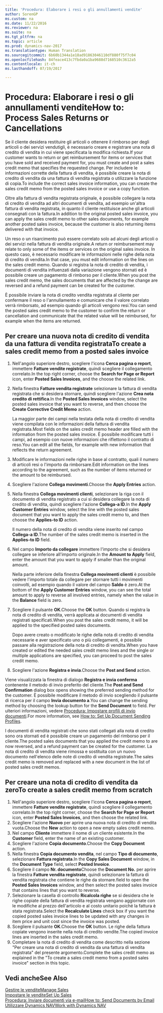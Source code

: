 ```yaml
---
title: 'Procedura: Elaborare i resi o gli annullamenti vendite'
author: SorenGP
ms.custom: na
ms.date: 11/22/2016
ms.reviewer: na
ms.suite: na
ms.tgt_pltfrm: na
ms.topic: article
ms.prod: dynamics-nav-2017
ms.translationtype: Human Translation
ms.sourcegitcommit: 6b60b1344a1e18ad91863046110df880f75f7c04
ms.openlocfilehash: 84feace413c7fbda0a1ba9688d7168510c3612a5
ms.contentlocale: it-ch
ms.lasthandoff: 07/19/2017

---
```


# <a name="how-to-process-sales-returns-or-cancellations"></a><span data-ttu-id="13d4c-102">Procedura: Elaborare i resi o gli annullamenti vendite</span><span class="sxs-lookup"><span data-stu-id="13d4c-102">How to: Process Sales Returns or Cancellations</span></span>
<span data-ttu-id="13d4c-103">Se il cliente desidera restituire gli articoli o ottenere il rimborso per degli articoli o dei servizi vendutigli, è necessario creare e registrare una nota di credito di vendita in cui viene specificata la modifica richiesta.</span><span class="sxs-lookup"><span data-stu-id="13d4c-103">If your customer wants to return or get reimbursement for items or services that you have sold and received payment for, you must create and post a sales credit memo that specifies the requested change.</span></span> <span data-ttu-id="13d4c-104">Per includere le informazioni corrette della fattura di vendita, è possibile creare la nota di credito di vendita da una fattura di vendita registrata o utilizzare la funzione di copia.</span><span class="sxs-lookup"><span data-stu-id="13d4c-104">To include the correct sales invoice information, you can create the sales credit memo from the posted sales invoice or use a copy function.</span></span>

<span data-ttu-id="13d4c-105">Oltre alla fattura di vendita registrata originale, è possibile collegare la nota di credito di vendita ad altri documenti di vendita, ad esempio un'altra fattura di vendita registrata, in quanto il cliente restituisce anche gli articoli consegnati con la fattura.</span><span class="sxs-lookup"><span data-stu-id="13d4c-105">In addition to the original posted sales invoice, you can apply the sales credit memo to other sales documents, for example another posted sales invoice, because the customer is also returning items delivered with that invoice.</span></span>

<span data-ttu-id="13d4c-106">Un reso o un risarcimento può essere correlato solo ad alcuni degli articoli o dei servizi nella fattura di vendita originale.</span><span class="sxs-lookup"><span data-stu-id="13d4c-106">A return or reimbursement may relate to only some of the items or services on the original sales invoice.</span></span> <span data-ttu-id="13d4c-107">In questo caso, è necessario modificare le informazioni nelle righe della nota di credito di vendita.</span><span class="sxs-lookup"><span data-stu-id="13d4c-107">In that case, you must edit information on the lines on the sales credit memo.</span></span> <span data-ttu-id="13d4c-108">Quando si registra la nota di credito di vendita, i documenti di vendita influenzati dalla variazione vengono stornati ed è possibile creare un pagamento di rimborso per il cliente.</span><span class="sxs-lookup"><span data-stu-id="13d4c-108">When you post the sales credit memo, the sales documents that are affected by the change are reversed and a refund payment can be created for the customer.</span></span>

<span data-ttu-id="13d4c-109">È possibile inviare la nota di credito vendita registrata al cliente per confermare il reso o l'annullamento e comunicare che il valore correlato verrà rimborsato, ad esempio quando gli articoli vengono resi.</span><span class="sxs-lookup"><span data-stu-id="13d4c-109">You can send the posted sales credit memo to the customer to confirm the return or cancellation and communicate that the related value will be reimbursed, for example when the items are returned.</span></span>

## <a name="to-create-a-sales-credit-memo-from-a-posted-sales-invoice"></a><span data-ttu-id="13d4c-110">Per creare una nuova nota di credito di vendita da una fattura di vendita registrata</span><span class="sxs-lookup"><span data-stu-id="13d4c-110">To create a sales credit memo from a posted sales invoice</span></span>
1. <span data-ttu-id="13d4c-111">Nell'angolo superiore destro, scegliere l'icona **Cerca pagina o report**, immettere **Fatture vendite registrate**, quindi scegliere il collegamento correlato.</span><span class="sxs-lookup"><span data-stu-id="13d4c-111">In the top right corner, choose the **Search for Page or Report** icon, enter **Posted Sales Invoices**, and the choose the related link.</span></span>  
2. <span data-ttu-id="13d4c-112">Nella finestra **Fatture vendita registrate** selezionare la fattura di vendita registrata che si desidera stornare, quindi scegliere l'azione **Crea nota credito di rettifica**.</span><span class="sxs-lookup"><span data-stu-id="13d4c-112">In the **Posted Sales Invoices** window, select the posted sales invoice that you want to reverse, and then choose the **Create Corrective Credit Memo** action.</span></span>

    <span data-ttu-id="13d4c-113">La maggior parte dei campi nella testata della nota di credito di vendita viene compilata con le informazioni della fattura di vendita registrata.</span><span class="sxs-lookup"><span data-stu-id="13d4c-113">Most fields on the sales credit memo header are filled with the information from the posted sales invoice.</span></span> <span data-ttu-id="13d4c-114">È possibile modificare tutti i campi, ad esempio con nuove informazioni che riflettono il contratto di reso.</span><span class="sxs-lookup"><span data-stu-id="13d4c-114">You can edit all the fields, for example with new information that reflects the return agreement.</span></span>
3. <span data-ttu-id="13d4c-115">Modificare le informazioni nelle righe in base al contratto, quali il numero di articoli resi o l'importo da rimborsare.</span><span class="sxs-lookup"><span data-stu-id="13d4c-115">Edit information on the lines according to the agreement, such as the number of items returned or the amount to be reimbursed.</span></span>
4. <span data-ttu-id="13d4c-116">Scegliere l'azione **Collega movimenti**.</span><span class="sxs-lookup"><span data-stu-id="13d4c-116">Choose the **Apply Entries** action.</span></span>
5. <span data-ttu-id="13d4c-117">Nella finestra **Collega movimenti clienti**, selezionare la riga con il documento di vendita registrato a cui si desidera collegare la nota di credito di vendita, quindi scegliere l'azione **Collega-a ID**.</span><span class="sxs-lookup"><span data-stu-id="13d4c-117">In the **Apply Customer Entries** window, select the line with the posted sales document that you want to apply the sales credit memo to, and then choose the **Applies-to ID** action.</span></span>

    <span data-ttu-id="13d4c-118">Il numero della nota di credito di vendita viene inserito nel campo **Collega-a ID**.</span><span class="sxs-lookup"><span data-stu-id="13d4c-118">The number of the sales credit memo is inserted in the **Applies-to ID** field.</span></span>  
6. <span data-ttu-id="13d4c-119">Nel campo **Importo da collegare** immettere l'importo che si desidera collegare se inferiore all'importo originale.</span><span class="sxs-lookup"><span data-stu-id="13d4c-119">In the **Amount to Apply** field, enter the amount that you want to apply if smaller than the original amount.</span></span>

    <span data-ttu-id="13d4c-120">Nella parte inferiore della finestra **Collega movimenti clienti** è possibile vedere l'importo totale da collegare per stornare tutti i movimenti coinvolti, ad esempio quando il valore del campo **Saldo** è zero.</span><span class="sxs-lookup"><span data-stu-id="13d4c-120">At the bottom of the **Apply Customer Entries** window, you can see the total amount to apply to reverse all involved entries, namely when the value in the **Balance** field is zero.</span></span>  
7. <span data-ttu-id="13d4c-121">Scegliere il pulsante **OK**.</span><span class="sxs-lookup"><span data-stu-id="13d4c-121">Choose the **OK** button.</span></span> <span data-ttu-id="13d4c-122">Quando si registra la nota di credito di vendita, verrà applicata ai documenti di vendita registrati specificati.</span><span class="sxs-lookup"><span data-stu-id="13d4c-122">When you post the sales credit memo, it will be applied to the specified posted sales documents.</span></span>

    <span data-ttu-id="13d4c-123">Dopo avere creato o modificato le righe della nota di credito di vendita necessarie e aver specificato uno o più collegamenti, è possibile passare alla registrazione della nota di credito di vendita.</span><span class="sxs-lookup"><span data-stu-id="13d4c-123">When you have created or edited the needed sales credit memo lines and the single or multiple applications are specified, you can proceed to post the sales credit memo.</span></span>
8. <span data-ttu-id="13d4c-124">Scegliere l'azione **Registra e invia**.</span><span class="sxs-lookup"><span data-stu-id="13d4c-124">Choose the **Post and Send** action.</span></span>

<span data-ttu-id="13d4c-125">Viene visualizzata la finestra di dialogo **Registra e invia conferma** contenente il metodo di invio preferito del cliente.</span><span class="sxs-lookup"><span data-stu-id="13d4c-125">The **Post and Send Confirmation** dialog box opens showing the preferred sending method for the customer.</span></span> <span data-ttu-id="13d4c-126">È possibile modificare il metodo di invio scegliendo il pulsante di ricerca per il campo **Invia documento a**.</span><span class="sxs-lookup"><span data-stu-id="13d4c-126">You can change the sending method by choosing the lookup button for the **Send Document** to field.</span></span> <span data-ttu-id="13d4c-127">Per ulteriori informazioni, vedere [Procedura: Impostare profili di invio documenti](sales-how-setup-document-send-profiles.md).</span><span class="sxs-lookup"><span data-stu-id="13d4c-127">For more information, see [How to: Set Up Document Sending Profiles](sales-how-setup-document-send-profiles.md).</span></span>

<span data-ttu-id="13d4c-128">I documenti di vendita registrati che sono stati collegati alla nota di credito sono ora stornati ed è possibile creare un pagamento del rimborso per il cliente.</span><span class="sxs-lookup"><span data-stu-id="13d4c-128">The posted sales documents that you applied the credit memo to are now reversed, and a refund payment can be created for the customer.</span></span> <span data-ttu-id="13d4c-129">La nota di credito di vendita viene rimossa e sostituita con un nuovo documento nell'elenco delle note di credito di vendita registrate.</span><span class="sxs-lookup"><span data-stu-id="13d4c-129">The sales credit memo is removed and replaced with a new document in the list of posted sales credit memos.</span></span>

## <a name="to-create-a-sales-credit-memo-from-scratch"></a><span data-ttu-id="13d4c-130">Per creare una nota di credito di vendita da zero</span><span class="sxs-lookup"><span data-stu-id="13d4c-130">To create a sales credit memo from scratch</span></span>
1. <span data-ttu-id="13d4c-131">Nell'angolo superiore destro, scegliere l'icona **Cerca pagina o report**, immettere **Fatture vendite registrate**, quindi scegliere il collegamento correlato.</span><span class="sxs-lookup"><span data-stu-id="13d4c-131">In the top right corner, choose the **Search for Page or Report** icon, enter **Posted Sales Invoices**, and then choose the related link.</span></span>
2. <span data-ttu-id="13d4c-132">Scegliere l'azione **Nuovo** per aprire una nuova nota di credito di vendita vuota.</span><span class="sxs-lookup"><span data-stu-id="13d4c-132">Choose the **New** action to open a new empty sales credit memo.</span></span>
3. <span data-ttu-id="13d4c-133">Nel campo **Cliente** immettere il nome di un cliente esistente.</span><span class="sxs-lookup"><span data-stu-id="13d4c-133">In the **Customer** field, enter the name of an existing customer.</span></span>
4. <span data-ttu-id="13d4c-134">Scegliere l'azione **Copia documento**.</span><span class="sxs-lookup"><span data-stu-id="13d4c-134">Choose the **Copy Document** action.</span></span>
5. <span data-ttu-id="13d4c-135">Nella finestra **Copia documento vendita**, nel campo **Tipo di documento**, selezionare **Fattura registrata**.</span><span class="sxs-lookup"><span data-stu-id="13d4c-135">In the **Copy Sales Document** window, in the **Document Type** field, select **Posted Invoice**.</span></span>
6. <span data-ttu-id="13d4c-136">Scegliere il campo **Nr. documento**</span><span class="sxs-lookup"><span data-stu-id="13d4c-136">Choose the **Document No.**</span></span> <span data-ttu-id="13d4c-137">per aprire la finestra **Fatture vendita registrate**, quindi selezionare la fattura di vendita registrata che contiene le righe da stornare.</span><span class="sxs-lookup"><span data-stu-id="13d4c-137">field to open the **Posted Sales Invoices** window, and then select the posted sales invoice that contains lines that you want to reverse.</span></span>
7. <span data-ttu-id="13d4c-138">Selezionare la casella di controllo **Ricalcola righe** se si desidera che le righe copiate della fattura di vendita registrata vengano aggiornate con le modifiche al prezzo dell'articolo e al costo unitario poiché la fattura è stata registrata.</span><span class="sxs-lookup"><span data-stu-id="13d4c-138">Select the **Recalculate Lines** check box if you want the copied posted sales invoice lines to be updated with any changes in item price and unit cost since the invoice was posted.</span></span>
8. <span data-ttu-id="13d4c-139">Scegliere il pulsante **OK**.</span><span class="sxs-lookup"><span data-stu-id="13d4c-139">Choose the **OK** button.</span></span> <span data-ttu-id="13d4c-140">Le righe della fattura copiate vengono inserite nella nota di credito vendite.</span><span class="sxs-lookup"><span data-stu-id="13d4c-140">The copied invoice lines are inserted in the sales credit memo.</span></span>
9. <span data-ttu-id="13d4c-141">Completare la nota di credito di vendita come descritto nella sezione "Per creare una nota di credito di vendita da una fattura di vendita registrata" del presente argomento.</span><span class="sxs-lookup"><span data-stu-id="13d4c-141">Complete the sales credit memo as explained in the "To create a sales credit memo from a posted sales invoice" section in this topic.</span></span>

## <a name="see-also"></a><span data-ttu-id="13d4c-142">Vedi anche</span><span class="sxs-lookup"><span data-stu-id="13d4c-142">See Also</span></span>  
[<span data-ttu-id="13d4c-143">Gestire le vendite</span><span class="sxs-lookup"><span data-stu-id="13d4c-143">Manage Sales</span></span>](sales-manage-sales.md)  
[<span data-ttu-id="13d4c-144">Impostare le vendite</span><span class="sxs-lookup"><span data-stu-id="13d4c-144">Set Up Sales</span></span>](sales-setup-sales.md)  
[<span data-ttu-id="13d4c-145">Procedura: Inviare documenti via e-mail</span><span class="sxs-lookup"><span data-stu-id="13d4c-145">How to: Send Documents by Email</span></span>](ui-how-send-documents-email.md)  
[<span data-ttu-id="13d4c-146">Utilizzare Dynamics NAV</span><span class="sxs-lookup"><span data-stu-id="13d4c-146">Work with Dynamics NAV</span></span>](ui-work-product.md)

